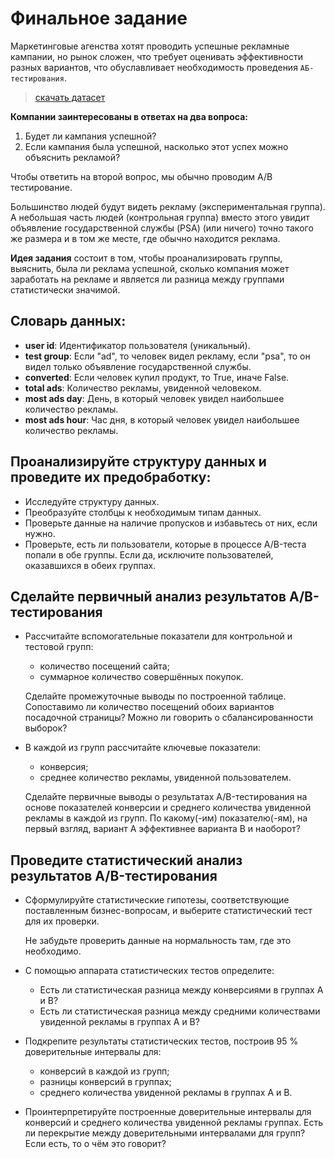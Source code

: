 # Финальное задание

Маркетинговые агенства хотят проводить успешные рекламные кампании, но рынок сложен, что требует оценивать эффективности разных вариантов, что обуславливает необходимость проведения `АБ-тестирования`.

> [скачать датасет](https://lms.skillfactory.ru/asset-v1:SkillFactory+MFTIBIO+SEP2023+type@asset+block@AB-tests_HW.zip)

**Компании заинтересованы в ответах на два вопроса:**

1. Будет ли кампания успешной?
2. Если кампания была успешной, насколько этот успех можно объяснить рекламой?

Чтобы ответить на второй вопрос, мы обычно проводим A/B тестирование.

Большинство людей будут видеть рекламу (экспериментальная группа). А небольшая часть людей (контрольная группа) вместо этого увидит объявление государственной службы (PSA) (или ничего) точно такого же размера и в том же месте, где обычно находится реклама.

**Идея задания** состоит в том, чтобы проанализировать группы, выяснить, была ли реклама успешной, сколько компания может заработать на рекламе и является ли разница между группами статистически значимой.

## Словарь данных:
* **user id**: Идентификатор пользователя (уникальный).
* **test group**: Если "ad", то человек видел рекламу, если "psa", то он видел только объявление государственной службы.
* **converted**: Если человек купил продукт, то True, иначе False.
* **total ads**: Количество рекламы, увиденной человеком.
* **most ads day**: День, в который человек увидел наибольшее количество рекламы.
* **most ads hour**: Час дня, в который человек увидел наибольшее количество рекламы.

## Проанализируйте структуру данных и проведите их предобработку:
* Исследуйте структуру данных.
* Преобразуйте столбцы к необходимым типам данных.
* Проверьте данные на наличие пропусков и избавьтесь от них, если нужно.
* Проверьте, есть ли пользователи, которые в процессе A/B-теста попали в обе группы. Если да, исключите пользователей, оказавшихся в обеих группах.

## Сделайте первичный анализ результатов A/B-тестирования
* Рассчитайте вспомогательные показатели для контрольной и тестовой групп:

    * количество посещений сайта;
    * суммарное количество совершённых покупок.

    Сделайте промежуточные выводы по построенной таблице. Сопоставимо ли количество посещений обоих вариантов посадочной страницы? Можно ли говорить о сбалансированности выборок?

* В каждой из групп рассчитайте ключевые показатели:

    * конверсия;
    * среднее количество рекламы, увиденной пользователем.

    Сделайте первичные выводы о результатах A/B-тестирования на основе показателей конверсии и среднего количества увиденной рекламы в каждой из групп. По какому(-им) показателю(-ям), на первый взгляд, вариант А эффективнее варианта B и наоборот?

## Проведите статистический анализ результатов A/B-тестирования
* Сформулируйте статистические гипотезы, соответствующие поставленным бизнес-вопросам, и выберите статистический тест для их проверки.

    Не забудьте проверить данные на нормальность там, где это необходимо.

* С помощью аппарата статистических тестов определите:
    * Есть ли статистическая разница между конверсиями в группах А и B?
    * Есть ли статистическая разница между средними количествами увиденной рекламы в группах А и B?

* Подкрепите результаты статистических тестов, построив 95 % доверительные интервалы для:
    * конверсий в каждой из групп;
    * разницы конверсий в группах;
    * среднего количества увиденной рекламы в группах А и B.

* Проинтерпретируйте построенные доверительные интервалы для конверсий и среднего количества увиденной рекламы группах. Есть ли перекрытие между доверительными интервалами для групп? Если есть, то о чём это говорит?